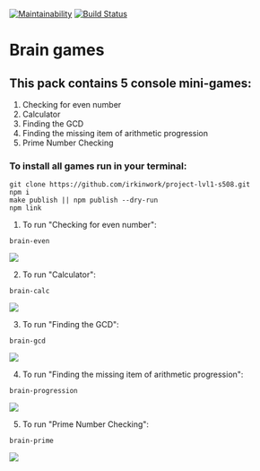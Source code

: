[![Maintainability](https://api.codeclimate.com/v1/badges/c473c8834d30a4e5633b/maintainability)](https://codeclimate.com/github/irkinwork/project-lvl1-s508/maintainability) [![Build Status](https://travis-ci.org/irkinwork/project-lvl1-s508.svg?branch=master)](https://travis-ci.org/irkinwork/project-lvl1-s508)

# Brain games

## This pack contains 5 console mini-games: 

1. Checking for even number
1. Calculator
1. Finding the GCD
1. Finding the missing item of arithmetic progression
1. Prime Number Checking

### To install all games run in your terminal:

```
git clone https://github.com/irkinwork/project-lvl1-s508.git
npm i
make publish || npm publish --dry-run
npm link
````
1. To run "Checking for even number":
```
brain-even
```

![](https://irkinwork.github.io/project-lvl1-s508/even.svg)

2. To run "Calculator":
```
brain-calc
```

![](https://irkinwork.github.io/project-lvl1-s508/calc.svg)

3. To run "Finding the GCD":
```
brain-gcd
```

![](https://irkinwork.github.io/project-lvl1-s508/prog.svg)

4. To run "Finding the missing item of arithmetic progression":
```
brain-progression
```

![](https://irkinwork.github.io/project-lvl1-s508/prime.svg)

5. To run "Prime Number Checking":

```
brain-prime
```

![](https://irkinwork.github.io/project-lvl1-s508/prog.svg)